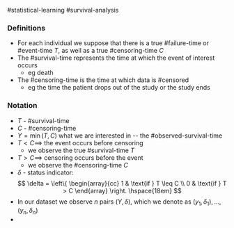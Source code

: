 #statistical-learning #survival-analysis

### Definitions

- For each individual we suppose that there is a true #failure-time or #event-time $T$, as well as a true #censoring-time $C$
- The #survival-time represents the time at which the event of interest occurs
    - eg death
- The #censoring-time is the time at which data is #censored
    - eg the time the patient drops out of the study or the study ends

### Notation

- $T$ - #survival-time
- $C$ - #censoring-time
- $Y = \min (T, C)$ what we are interested in -- the #observed-survival-time
- $T < C \implies$ the event occurs before censoring
    - we observe the true #survival-time $T$
- $T > C \implies$ censoring occurs before the event
    - we observe the #censoring-time $C$
- $\delta$ - status indicator:
    $$
    \delta = \left\{ \begin{array}{cc}
    1 & \text{if } T \leq C \\
    0 & \text{if } T > C
    \end{array} \right. \hspace{18em}
    $$
- In our dataset we observe $n$ pairs $(Y, \delta)$, which we denote as $(y_1, \delta_1), \dots, (y_n, \delta_n)$
- 

